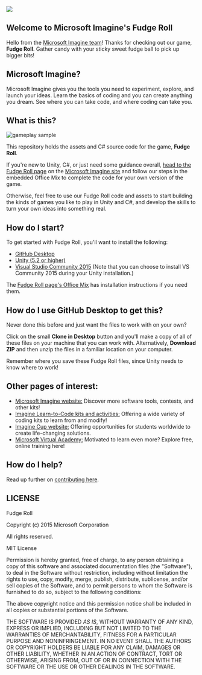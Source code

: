 ![](https://github.com/Microsoft/Imagine_fudge-roll/blob/master/Microsoft-Imagine.png)

## Welcome to Microsoft Imagine's Fudge Roll
Hello from the [Microsoft Imagine team](http://imagine.microsoft.com)! Thanks for checking out our game, **Fudge Roll**.  Gather candy with your sticky sweet fudge ball to pick up bigger bits!

## Microsoft Imagine?
Microsoft Imagine gives you the tools you need to experiment, explore, and launch your ideas.  Learn the basics of coding and you can create anything you dream. See where you can take code, and where coding can take you.  

## What is this?
![gameplay sample](https://github.com/Microsoft/Imagine_fudge-roll/blob/master/FudgeRollGameplay.gif)

This repository holds the assets and C# source code for the game, **Fudge Roll**. 

If you're new to Unity, C#, or just need some guidance overall, [head to the Fudge Roll page](https://msdn.microsoft.com/imagine/imagine-create024) on the [Microsoft Imagine site](http://imagine.microsoft.com) and follow our steps in the embedded Office Mix to complete the code for your own version of the game.

Otherwise, feel free to use our Fudge Roll code and assets to start building the kinds of games you like to play in Unity and C#, and develop the skills to turn your own ideas into something real.  

## How do I start?
To get started with Fudge Roll, you'll want to install the following:
* [GitHub Desktop](https://desktop.github.com/)
* [Unity (5.2 or higher)](http://unity3d.com/get-unity)
* [Visual Studio Community 2015](https://www.visualstudio.com/en-us/products/visual-studio-community-vs.aspx) (Note that you can choose to install VS Community 2015 during your Unity installation.)

The [Fudge Roll page's Office Mix](https://msdn.microsoft.com/imagine/imagine-create024) has installation instructions if you need them.

## How do I use GitHub Desktop to get this?
Never done this before and just want the files to work with on your own? 

Click on the small **Clone in Desktop** button and you'll make a copy of all of these files on your machine that you can work with.  Alternatively, **Download ZIP** and then unzip the files in a familiar location on your computer.

Remember where you save these Fudge Roll files, since Unity needs to know where to work!

## Other pages of interest:
* [Microsoft Imagine website:](http://imagine.microsoft.com) Discover more software tools, contests, and other kits!
* [Imagine Learn-to-Code kits and activities:](https://msdn.microsoft.com/imagine/imagine-create) Offering a wide variety of coding kits to learn from and modify!
* [Imagine Cup website:](https://www.imaginecup.com/) Offering opportunities for students worldwide to create life-changing solutions.
* [Microsoft Virtual Academy:](http://mva.microsoft.com) Motivated to learn even more? Explore free, online training here!

## How do I help?
Read up further on [contributing here](https://github.com/Microsoft/Imagine_fudge-roll/blob/master/CONTRIBUTING.md).

## LICENSE

Fudge Roll

Copyright (c) 2015 Microsoft Corporation

All rights reserved. 

MIT License

Permission is hereby granted, free of charge, to any person obtaining a copy of this software and associated documentation files (the "Software"), to deal in the Software without restriction, including without limitation the rights to use, copy, modify, merge, publish, distribute, sublicense, and/or sell copies of the Software, and to permit persons to whom the Software is furnished to do so, subject to the following conditions:

The above copyright notice and this permission notice shall be included in all copies or substantial portions of the Software.

THE SOFTWARE IS PROVIDED *AS IS*, WITHOUT WARRANTY OF ANY KIND, EXPRESS OR IMPLIED, INCLUDING BUT NOT LIMITED TO THE WARRANTIES OF MERCHANTABILITY, FITNESS FOR A PARTICULAR PURPOSE AND NONINFRINGEMENT. IN NO EVENT SHALL THE AUTHORS OR COPYRIGHT HOLDERS BE LIABLE FOR ANY CLAIM, DAMAGES OR OTHER LIABILITY, WHETHER IN AN ACTION OF CONTRACT, TORT OR OTHERWISE, ARISING FROM, OUT OF OR IN CONNECTION WITH THE SOFTWARE OR THE USE OR OTHER DEALINGS IN THE SOFTWARE.
